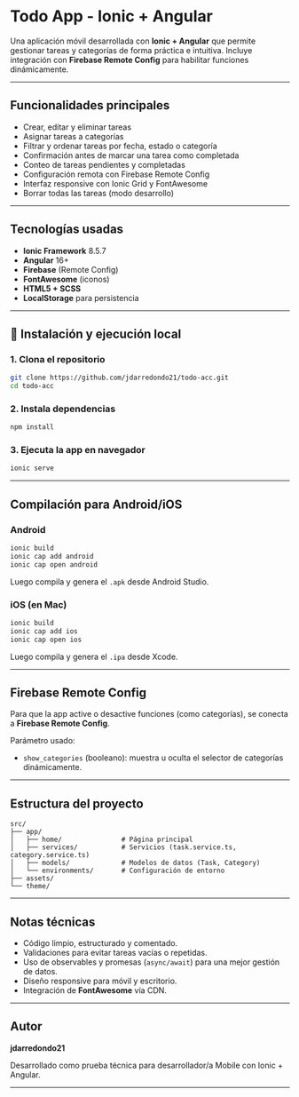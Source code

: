 #  Todo App - Ionic + Angular

Una aplicación móvil desarrollada con **Ionic + Angular** que permite gestionar tareas y categorías de forma práctica e intuitiva. Incluye integración con **Firebase Remote Config** para habilitar funciones dinámicamente.

---

## Funcionalidades principales

- Crear, editar y eliminar tareas
- Asignar tareas a categorías
- Filtrar y ordenar tareas por fecha, estado o categoría
- Confirmación antes de marcar una tarea como completada
- Conteo de tareas pendientes y completadas
- Configuración remota con Firebase Remote Config
- Interfaz responsive con Ionic Grid y FontAwesome
- Borrar todas las tareas (modo desarrollo)

---

## Tecnologías usadas

- **Ionic Framework** 8.5.7
- **Angular** 16+
- **Firebase** (Remote Config)
- **FontAwesome** (iconos)
- **HTML5 + SCSS**
- **LocalStorage** para persistencia

---

## 📱 Instalación y ejecución local

### 1. Clona el repositorio

```bash
git clone https://github.com/jdarredondo21/todo-acc.git
cd todo-acc
```

### 2. Instala dependencias

```bash
npm install
```

### 3. Ejecuta la app en navegador

```bash
ionic serve
```

---

## Compilación para Android/iOS

### Android

```bash
ionic build
ionic cap add android
ionic cap open android
```

Luego compila y genera el `.apk` desde Android Studio.

### iOS (en Mac)

```bash
ionic build
ionic cap add ios
ionic cap open ios
```

Luego compila y genera el `.ipa` desde Xcode.

---

## Firebase Remote Config

Para que la app active o desactive funciones (como categorías), se conecta a **Firebase Remote Config**.

Parámetro usado:

- `show_categories` (booleano): muestra u oculta el selector de categorías dinámicamente.

---

## Estructura del proyecto

```
src/
├── app/
│   ├── home/               # Página principal
│   ├── services/           # Servicios (task.service.ts, category.service.ts)
│   ├── models/             # Modelos de datos (Task, Category)
│   └── environments/       # Configuración de entorno
├── assets/
└── theme/
```

---

## Notas técnicas

- Código limpio, estructurado y comentado.
- Validaciones para evitar tareas vacías o repetidas.
- Uso de observables y promesas (`async/await`) para una mejor gestión de datos.
- Diseño responsive para móvil y escritorio.
- Integración de **FontAwesome** vía CDN.

---

## Autor

**jdarredondo21**

Desarrollado como prueba técnica para desarrollador/a Mobile con Ionic + Angular.

---